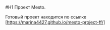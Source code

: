#H1 Проект Mesto. 

Готовый проект находится по ссылке [https://marina4427.github.io/mesto-project-ff/]
